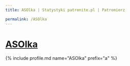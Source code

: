 ```yaml
---
title: ASOlka | Statystyki patronite.pl | Patromierz

permalink: /ASOlka
---
```


# [ASOlka](https://patronite.pl/ASOlka)

{% include profile.md name="ASOlka" prefix="a" %}
